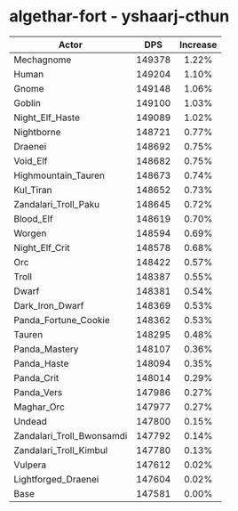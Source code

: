 # algethar-fort - yshaarj-cthun
| Actor | DPS | Increase |
|---|:---:|:---:|
|Mechagnome|149378|1.22%|
|Human|149204|1.10%|
|Gnome|149148|1.06%|
|Goblin|149100|1.03%|
|Night_Elf_Haste|149089|1.02%|
|Nightborne|148721|0.77%|
|Draenei|148692|0.75%|
|Void_Elf|148682|0.75%|
|Highmountain_Tauren|148673|0.74%|
|Kul_Tiran|148652|0.73%|
|Zandalari_Troll_Paku|148645|0.72%|
|Blood_Elf|148619|0.70%|
|Worgen|148594|0.69%|
|Night_Elf_Crit|148578|0.68%|
|Orc|148422|0.57%|
|Troll|148387|0.55%|
|Dwarf|148381|0.54%|
|Dark_Iron_Dwarf|148369|0.53%|
|Panda_Fortune_Cookie|148362|0.53%|
|Tauren|148295|0.48%|
|Panda_Mastery|148107|0.36%|
|Panda_Haste|148094|0.35%|
|Panda_Crit|148014|0.29%|
|Panda_Vers|147986|0.27%|
|Maghar_Orc|147977|0.27%|
|Undead|147800|0.15%|
|Zandalari_Troll_Bwonsamdi|147792|0.14%|
|Zandalari_Troll_Kimbul|147780|0.13%|
|Vulpera|147612|0.02%|
|Lightforged_Draenei|147604|0.02%|
|Base|147581|0.00%|
